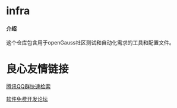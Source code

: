 # infra

#### 介绍

这个仓库包含用于openGauss社区测试和自动化需求的工具和配置文件。



 # 良心友情链接

[腾讯QQ群快速检索](http://u.720life.cn/s/8cf73f7c)

[软件免费开发论坛](http://u.720life.cn/s/bbb01dc0)